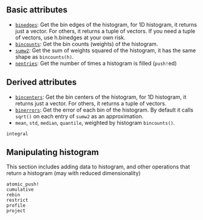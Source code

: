 ## Basic attributes

- [`binedges`](@ref): Get the bin edges of the histogram, for 1D histogram, it returns just a vector. For others, it returns a tuple of vectors. If you need a tuple of vectors, use h.binedges at your own risk.
- [`bincounts`](@ref): Get the bin counts (weights) of the histogram.
- [`sumw2`](@ref): Get the sum of weights squared of the histogram, it has the same shape as `bincounts(h)`.
- [`nentries`](@ref): Get the number of times a histogram is filled (`push!`ed)

## Derived attributes
- [`bincenters`](@ref): Get the bin centers of the histogram, for 1D histogram, it returns just a vector. For others, it returns a tuple of vectors.
- [`binerrors`](@ref): Get the error of each bin of the histogram. By default it calls `sqrt()` on
  each entry of `sumw2` as an approximation.
- `mean`, `std`, `median`, `quantile`, weighted by histogram `bincounts()`.
```@docs
integral
```

## Manipulating histogram

This section includes adding data to histogram, and other operations that return a histogram (may
with reduced dimensionality)
```@docs
atomic_push!
cumulative
rebin
restrict
profile
project
```
